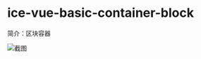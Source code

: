 # ice-vue-basic-container-block

简介：区块容器

![截图](https://img.alicdn.com/tfs/TB1fCIGnxSYBuNjSspjXXX73VXa-1960-716.png)
